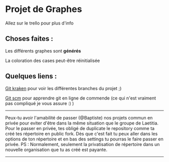 Projet de Graphes
=================
Allez sur le trello pour plus d'info

Choses faites : 
---------------
Les différents graphes sont **générés**

La coloration des cases peut-être réinitialisée

Quelques liens :
----------------
[Git kraken](https://www.gitkraken.com/) pour voir les différentes branches du projet ;)

[Git scm](https://git-scm.com/) pour apprendre git en ligne de commende (ce qui n'est vraiment pas compliqué je vous assure :) )

----------------	----------------	----------------	----------------	----------------
Peux-tu avoir l'amabilité de passer (@Baptiste) nos projets commun en privée pour eviter d'être dans la même situation que le groupe de Laetitia. Pour le passer en privée, tes obligé de duplicate le repository comme ta créé tes répertoire en public fork. Dès que c'est fait tu peux aller dans les options de ton répertoire et en bas des settings tu pourras le faire passer en privée.
PS : Normalement, seulement la privatisation de répertoire dans un nouvelle organisation que tu as créé est payante. 
----------------	----------------	----------------	----------------	----------------
	

